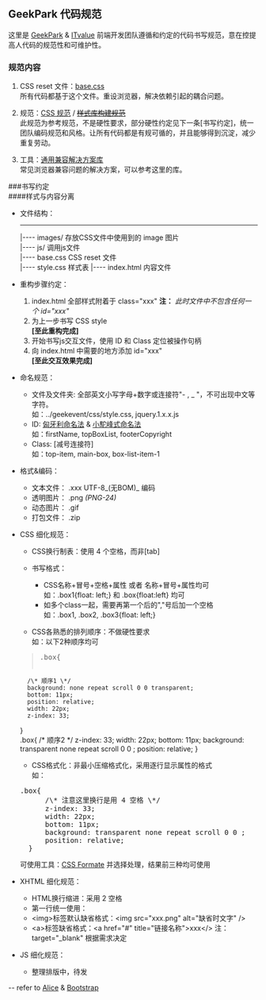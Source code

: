 ## GeekPark 代码规范  

这里是 [GeekPark] & [ITvalue] 前端开发团队遵循和约定的代码书写规范，意在控提高人代码的规范性和可维护性。

### 规范内容  
1. CSS reset 文件：[base.css]  
所有代码都基于这个文件。重设浏览器，解决依赖引起的耦合问题。

2. 规范：[CSS 规范] / <del>[样式库构建规范]</del>  
此规范为参考规范，不是硬性要求，部分硬性约定见下一条\[书写约定\]，统一团队编码规范和风格。让所有代码都是有规可循的，并且能够得到沉淀，减少重复劳动。
 
3. 工具：[通用兼容解决方案库]  
常见浏览器兼容问题的解决方案，可以参考这里的库。

###书写约定  
####样式与内容分离

* 文件结构： 
    
    ---
    |---- images/                存放CSS文件中使用到的 image 图片  
    |---- js/                    调用js文件  
    |---- base.css               CSS reset 文件  
    |---- style.css              样式表 
    |---- index.html             内容文件  


* 重构步骤约定：
    1. index.html 全部样式附着于 class="xxx" **注：** _此时文件中不包含任何一个 id="xxx"_
    2. 为上一步书写 CSS style  
    **\[至此重构完成\]**
    3. 开始书写js交互文件，使用 ID 和 Class 定位被操作句柄
    4. 向 index.html 中需要的地方添加 id="xxx"  
    **\[至此交互效果完成\]**
    
* 命名规范：  
    * 文件及文件夹: 全部英文小写字母+数字或连接符"\- , \_ "，不可出现中文等字符。  
    如：../geekevent/css/style.css, jquery.1.x.x.js 
    * ID: [匈牙利命名法] & [小駝峰式命名法]  
    如：firstName, topBoxList, footerCopyright
    * Class: [减号连接符]  
    如：top-item, main-box, box-list-item-1
    
* 格式&编码：
    * 文本文件： .xxx UTF-8_\(无BOM\)_ 编码
    * 透明图片： .png _(PNG-24)_
    * 动态图片： .gif
    * 打包文件： .zip
    
* CSS 细化规范：   
    * CSS换行制表：使用 4 个空格，而非\[tab\]
       
    * 书写格式：
        * CSS名称+冒号+空格+属性 或者 名称+冒号+属性均可      
        如：.box1{float: left;} 和 .box{float:left} 均可
        * 如多个class一起，需要再第一个后的","号后加一个空格  
        如：.box1, .box2, .box3{float: left;}
        
    * CSS各熟悉的排列顺序：不做硬性要求  
    如：以下2种顺序均可    
    ><pre>.box{
        /\* 顺序1 \*/
        background: none repeat scroll 0 0 transparent;
        bottom: 11px;
        position: relative;
        width: 22px;
        z-index: 33;
    }  
    .box{
        /\* 顺序2 \*/
        z-index: 33;
        width: 22px;
        bottom: 11px;
        background: transparent none repeat scroll 0 0 ;
        position: relative;
    }</pre>
    
    * CSS格式化：非最小压缩格式化，采用逐行显示属性的格式  
    如：  
    <pre>.box{
        /\* 注意这里换行是用 4 空格 \*/
        z-index: 33;
        width: 22px;
        bottom: 11px;
        background: transparent none repeat scroll 0 0 ;
        position: relative;
    }</pre>
    可使用工具：[CSS Formate] 并选择处理，结果前三种均可使用
* XHTML 细化规范：
    * HTML换行缩进：采用 2 空格
    * 第一行统一使用：<!DOCTYPE html>
    * \<img\>标签默认缺省格式：\<img src="xxx.png" alt="缺省时文字" \/>
    * \<a\>标签缺省格式：\<a href="#" title="链接名称">xxx\</> 注：target="_blank" 根据需求决定  
    
* JS 细化规范：
    * 整理排版中，待发




-- refer to [Alice] & [Bootstrap]  
    

[GeekPark]: http://geekpark.net/ "http://geekpark.net/"
[ITvalue]: http://www.itvalue.com.cn/

[Alice]: https://github.com/alipay/alice "Alice 支付宝前端样式解决方案"
[Bootstrap]: http://twitter.github.com/bootstrap/ "Bootstrap, from Twitter"
[base.css]: https://github.com/hzlzh/GeekPark/blob/master/base.css "CSS reset 文件"
[CSS 规范]: http://aliceui.com/css-spec/ "CSS 代码书写规范"
[样式库构建规范]: http://aliceui.com/alice-css-guide/ "该项不予参考"
[通用兼容解决方案库]: http://aliceui.com/alice-css/#solutions "该项不予参考"


[匈牙利命名法]: http://zh.wikipedia.org/wiki/%E5%8C%88%E7%89%99%E5%88%A9%E5%91%BD%E5%90%8D%E6%B3%95 "Wiki:匈牙利命名法"
[小駝峰式命名法]:http://zh.wikipedia.org/wiki/%E9%A7%9D%E5%B3%B0%E5%BC%8F%E5%A4%A7%E5%B0%8F%E5%AF%AB "小駝峰式命名法"

[CSS Formate]: http://www.cssportal.com/format-css/ "格式化CSS，选择处理后的前三种"
